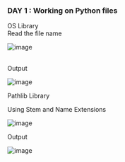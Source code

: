 
### DAY 1 : Working on Python files <br>

OS Library <br>
Read the file name <br>

![image](https://user-images.githubusercontent.com/12963112/202201955-0dc0456c-3bea-480b-822a-2ce8599a2aa7.png)

<br>Output<br>

![image](https://user-images.githubusercontent.com/12963112/202202148-a7f35316-102c-4ddb-ad5b-011ee1e367cd.png)

Pathlib Library <br>

Using Stem and Name Extensions <br>

![image](https://user-images.githubusercontent.com/12963112/202202592-c954af65-c11c-4d10-ad64-0341aee784c1.png)

Output <br>

![image](https://user-images.githubusercontent.com/12963112/202202844-3c7a0170-9584-4070-8d64-68bd4bfc01b2.png)
